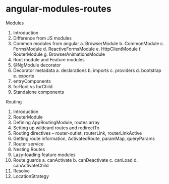 # angular-modules-routes
Modules
1.	Introduction
2.	Difference from JS modules
3.	Common modules from angular
a.	BrowserModule
b.	CommonModule
c.	FormsModule
d.	ReactiveFormsModule
e.	HttpClientModule
f.	RouterModule
g.	BrowserAnimationsModule
4.	Root module and Feature modules
5.	@NgModule decorator
6.	Decorator metadata
a.	declarations
b.	imports
c.	providers
d.	bootstrap
e.	exports
7.	entryComponents
8.	forRoot vs forChild
9.	Standalone components

Routing
1.	Introduction
2.	RouterModule
3.	Defining AppRoutingModule, routes array
4.	Setting up wildcard routes and redirectTo
5.	Routing directives – router-outlet, routerLink, routerLinkActive
6.	Getting route information, ActivatedRoute, paramMap, queryParams
7.	Router service
8.	Nesting Routes
9.	 Lazy-loading feature modules
10.	 Route guards
a.	canActivate
b.	canDeactivate
c.	canLoad
d.	canActivateChild
11.	 Resolve
12.	 LocationStrategy
